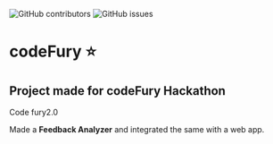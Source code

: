   <img alt="GitHub contributors" src="https://img.shields.io/github/contributors/ayush1612/codeFury?style=for-the-badge">  <img alt="GitHub issues" src="https://img.shields.io/github/issues/ayush1612/codeFury?color=red&style=plastic">
<br>

# codeFury :star: 
## Project made for codeFury Hackathon
Code fury2.0

Made a <strong>Feedback Analyzer</strong> and integrated the same with a web app.
